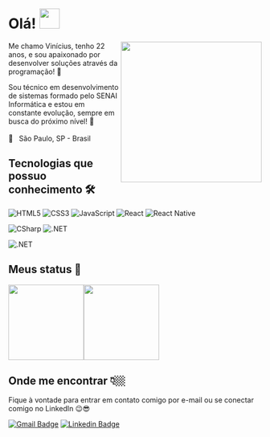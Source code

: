 # Olá! <img src="https://raw.githubusercontent.com/kaueMarques/kaueMarques/master/hi.gif" width="40px">

<img src="https://media.giphy.com/media/WUlplcMpOCEmTGBtBW/giphy.gif" width="280px" align="right">

Me chamo Vinícius, tenho 22 anos, e sou apaixonado por desenvolver soluções através da programação! 💜

Sou técnico em desenvolvimento de sistemas formado pelo SENAI Informática e estou em constante evolução, sempre em busca do próximo nível! 🚀
<br><br>
📍   São Paulo, SP - Brasil <br>

## Tecnologias que possuo conhecimento 🛠
  
![HTML5](https://img.shields.io/badge/HTML-F06529?style=for-the-badge&logo=HTML5&logoColor=white)
![CSS3](https://img.shields.io/badge/CSS-2D9CDB?style=for-the-badge&logo=CSS3&logoColor=white)
![JavaScript](https://img.shields.io/badge/JavaScript-F7DF1E?style=for-the-badge&logo=javascript&logoColor=black)
![React](https://img.shields.io/badge/React-32363E?style=for-the-badge&logo=react&logoColor=61DAFB)
![React Native](https://img.shields.io/badge/React%20Native-61DAFB?style=for-the-badge&logo=react&logoColor=32363E)

![CSharp](https://img.shields.io/badge/CSharp-9B4F97?style=for-the-badge&logo=CSharp&logoColor=67217A)
![.NET](https://img.shields.io/badge/.NET-512BD4?style=for-the-badge&logo=.NET&logoColor=white)

![.NET](https://img.shields.io/badge/SQL Server-f1f1f1?style=for-the-badge&logo=microsoftsqlserver&logoColor=CC2927) <br>

## Meus status 📃

<img height="150px" src="https://github-readme-stats.vercel.app/api?username=vinixiii&locale=pt-BR&show_icons=true&hide_border=true&hide_title=true&theme=buefy" /><img height="150px" src="https://github-readme-stats.vercel.app/api/top-langs/?username=vinixiii&layout=compact&locale=pt-BR&show_icons=true&hide_border=true&hide_title=true&langs_count=6&theme=buefy" /> <br>

## Onde me encontrar 👇🏼

Fique à vontade para entrar em contato comigo por e-mail ou se conectar comigo no LinkedIn 😉😎
  
[![Gmail Badge](https://img.shields.io/badge/-Gmail-EA4335?style=for-the-badge&logo=Gmail&logoColor=white&link=mailto:vinissfigueiroa@gmail.com)](mailto:vinissfigueiroa@gmail.com/)
[![Linkedin Badge](https://img.shields.io/badge/-LinkedIn-blue?style=for-the-badge&logo=Linkedin&logoColor=white&link=https://www.linkedin.com/in/viniciusssfigueiroa/)](https://www.linkedin.com/in/viniciusssfigueiroa/)

<!--
**vinixiii/vinixiii** is a ✨ _special_ ✨ repository because its `README.md` (this file) appears on your GitHub profile.

Here are some ideas to get you started:

- 🔭 I’m currently working on ...
- 🌱 I’m currently learning ...
- 👯 I’m looking to collaborate on ...
- 🤔 I’m looking for help with ...
- 💬 Ask me about ...
- 📫 How to reach me: ...
- 😄 Pronouns: ...
- ⚡ Fun fact: ...
-->
